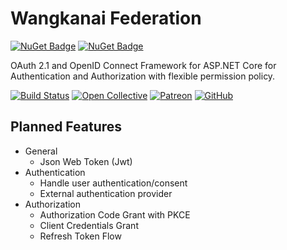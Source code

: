 # Wangkanai Federation

[![NuGet Badge](https://buildstats.info/nuget/wangkanai.federation)](https://www.nuget.org/packages/wangkanai.federation)
[![NuGet Badge](https://buildstats.info/nuget/wangkanai.federation?includePreReleases=true)](https://www.nuget.org/packages/wangkanai.federation)

OAuth 2.1 and OpenID Connect Framework for ASP.NET Core for Authentication and Authorization with flexible permission policy.

[![Build Status](https://dev.azure.com/wangkanai/GitHub/_apis/build/status/wangkanai?branchName=main)](https://dev.azure.com/wangkanai/GitHub/_build/latest?definitionId=20&branchName=main)
[![Open Collective](https://img.shields.io/badge/open%20collective-support%20me-3385FF.svg)](https://opencollective.com/wangkanai)
[![Patreon](https://img.shields.io/badge/patreon-support%20me-d9643a.svg)](https://www.patreon.com/wangkanai)
[![GitHub](https://img.shields.io/github/license/wangkanai/wangkanai)](https://github.com/wangkanai/wangkanai/blob/main/LICENSE)

## Planned Features

* General
    - Json Web Token (Jwt)
* Authentication
    - Handle user authentication/consent
    - External authentication provider
* Authorization
    - Authorization Code Grant with PKCE
    - Client Credentials Grant
    - Refresh Token Flow
